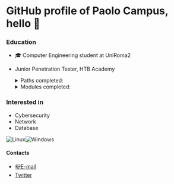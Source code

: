 # GitHub profile of Paolo Campus, hello 👋

<!--
**PaoloCMP/PaoloCMP** is a ✨ _special_ ✨ repository because its `README.md` (this file) appears on your GitHub profile.-->

### Education
- :mortar_board: Computer Engineering student at UniRoma2
- Junior Penetration Tester, HTB Academy

    <details>
     <summary>Paths completed:</summary>
     <br>
        <ul type="square">
            <li> <a href="https://academy.hackthebox.eu/achievement/253768/path/9" target="_blank" rel="noopener noreferrer">Basic Toolset</a></li>
             <li> <a href="https://academy.hackthebox.com/achievement/253768/path/13" target="_blank" rel="noopener noreferrer">Cracking into HTB</a></li>
             <li> <a href="https://academy.hackthebox.com/achievement/253768/path/15" target="_blank" rel="noopener noreferrer">Local Privilege Escalation</a></li>
             <li><a href="https://academy.hackthebox.com/achievement/253768/path/16">Junior Penetration Tester</a></li>

      
    </details>
    
    <details>
     <summary>Modules completed:</summary>
    <h4> General: </h4> 
     
   - <a href="https://academy.hackthebox.eu/achievement/253768/15" target="_blank" rel="noopener noreferrer">Introduction to Academy</a>
   - <a href="https://academy.hackthebox.eu/achievement/253768/87" target="_blank" rel="noopener noreferrer">Setting up</a>
   - <a href="https://academy.hackthebox.eu/achievement/253768/77" target="_blank" rel="noopener noreferrer">Getting Started</a>
   - <a href="https://academy.hackthebox.eu/achievement/253768/75" target="_blank" rel="noopener noreferrer">Introduction to Web Applications</a>
   - <a href="https://academy.hackthebox.eu/achievement/253768/35" target="_blank" rel="noopener noreferrer">Web Requests</a>
   - <a href="https://academy.hackthebox.eu/achievement/253768/81" target="_blank" rel="noopener noreferrer">Intro to Network Traffic Analysis</a>
   - <a href="https://academy.hackthebox.eu/achievement/253768/49" target="_blank" rel="noopener noreferrer">Windows Fundamentals</a>
   - <a href="https://academy.hackthebox.eu/achievement/253768/18" target="_blank" rel="noopener noreferrer">Linux Fundamentals</a>
   - <a href="https://academy.hackthebox.eu/achievement/253768/23" target="_blank" rel="noopener noreferrer">File Inclusion / Directory Traversal</a>
   - <a href="https://academy.hackthebox.com/achievement/253768/21"  target="_blank" rel="noopener noreferrer">Introduction to Bash Scripting</a>
    
    <h4> JPT path:</h4>
    
    - <a href="https://academy.hackthebox.eu/achievement/253768/33" target="_blank" rel="noopener noreferrer">SQL Injection Fundamentals</a>
    - <a href="https://academy.hackthebox.eu/achievement/253768/54" target="_blank" rel="noopener noreferrer">Attacking Web Application with FFUF</a>
    - <a href="https://academy.hackthebox.eu/achievement/253768/24" target="_blank" rel="noopener noreferrer">File Transfers</a>
    - <a href="https://academy.hackthebox.eu/achievement/253768/19" target="_blank" rel="noopener noreferrer"> Network Enumeration with NMAP</a>
    - <a href="https://academy.hackthebox.eu/achievement/253768/58"  target="_blank" rel="noopener noreferrer">SQLMap Essentials</a>
    - <a href="https://academy.hackthebox.eu/achievement/253768/109" target="_blank" rel="noopener noreferrer">Command Injections</a>
    - <a href="https://academy.hackthebox.eu/achievement/253768/57"  target="_blank" rel="noopener noreferrer">Login Brute Forcing</a>
    - <a href="https://academy.hackthebox.eu/achievement/253768/20" target="_blank" rel="noopener noreferrer">Cracking passwords with HASHCAT</a>
    - <a href="https://academy.hackthebox.eu/achievement/253768/17" target="_blank" rel="noopener noreferrer">Hacking WordPress</a>
    - <a href="https://academy.hackthebox.eu/achievement/253768/110" target="_blank" rel="noopener noreferrer">Using Web Proxies</a>
    - <a href="https://academy.hackthebox.eu/achievement/253768/103" target="_blank" rel="noopener noreferrer">XSS cross site scripting</a>
    - <a href="https://academy.hackthebox.com/achievement/253768/41" target="_blank" rel="noopener noreferrer">JavaScript DeObfuscation</a>
    - <a href="https://academy.hackthebox.com/achievement/253768/134" target="_blank" rel="noopener noreferrer">Web Attacks</a>
    - <a href="https://academy.hackthebox.com/achievement/253768/113" target="_blank" rel="noopener noreferrer">Attacking Commons Applications</a>
    - <a href="https://academy.hackthebox.com/achievement/253768/115" target="_blank" rel="noopener noreferrer">Shells & Payloads</a>
    - <a href="https://academy.hackthebox.com/achievement/253768/112" target="_blank" rel="noopener noreferrer">Footprinting</a>
    - <a href="https://academy.hackthebox.com/achievement/253768/74" target="_blank" rel="noopener noreferrer">Introduction to Active Directory</a>
    - <a href="https://academy.hackthebox.com/achievement/253768/147" target="_blank" rel="noopener noreferrer">Password Attacks</a>
    - <a href="https://academy.hackthebox.com/achievement/253768/108" target="_blank" rel="noopener noreferrer">Vulnerability Assessment</a>
    - <a href="https://academy.hackthebox.com/achievement/253768/39" target="_blank" rel="noopener noreferrer">Metasploit Framework</a>
    - <a href="https://academy.hackthebox.com/achievement/253768/90"  target="_blank" rel="noopener noreferrer">Penetration Testing Process</a>
    - <a href="https://academy.hackthebox.com/achievement/253768/144" target="_blank" rel="noopener noreferrer">Information Gathering - Web Edition</a>
    - <a href="https://academy.hackthebox.com/achievement/253768/116" target="_blank" rel="noopener noreferrer">Attacking Common Services</a>
    - <a href="https://academy.hackthebox.com/achievement/253768/136" target="_blank" rel="noopener noreferrer">File Uploads Attacks</a>
    - <a href="https://academy.hackthebox.com/achievement/253768/51"  target="_blank" rel="noopener noreferrer">Linux Privilege Escalations</a>
    - <a href="https://academy.hackthebox.com/achievement/253768/158" target="_blank" rel="noopener noreferrer">Pivoting, Tunneling, and Port Forwarding</a>
    - <a href="https://academy.hackthebox.com/achievement/253768/163" target="_blank" rel="noopener noreferrer">Attacking Enterprise Networks</a>
    - <a href="https://academy.hackthebox.com/achievement/253768/67" target="_blank" rel="noopener noreferrer">Windows Privilege Escalation</a>
    - <a href="https://academy.hackthebox.com/achievement/253768/143" target="_blank" rel="noopener noreferrer"> AD Enumeration & Attacks</a>
    </details>

### Interested in
- Cybersecurity
- Network
- Database
 

![Linux](https://img.shields.io/badge/Linux-FCC624?style=for-the-badge&logo=linux&logoColor=black)![Windows](https://img.shields.io/badge/Windows-0078D6?style=for-the-badge&logo=windows&logoColor=white)  
    
    
    
#### Contacts
- <a href="mailto:paolo.campus@students.uniroma2.eu">📪E-mail</a>
- <a href="https://twitter.com/pavel_cmp">Twitter</a>









